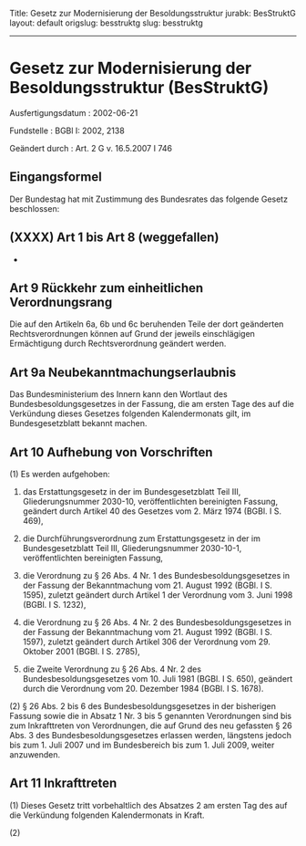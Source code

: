 Title: Gesetz zur Modernisierung der Besoldungsstruktur
jurabk: BesStruktG
layout: default
origslug: besstruktg
slug: besstruktg

---

# Gesetz zur Modernisierung der Besoldungsstruktur (BesStruktG)

Ausfertigungsdatum
:   2002-06-21

Fundstelle
:   BGBl I: 2002, 2138

Geändert durch
:   Art. 2 G v. 16.5.2007 I 746


## Eingangsformel

Der Bundestag hat mit Zustimmung des Bundesrates das folgende Gesetz
beschlossen:


## (XXXX) Art 1 bis Art 8 (weggefallen)

-


## Art 9 Rückkehr zum einheitlichen Verordnungsrang

Die auf den Artikeln 6a, 6b und 6c beruhenden Teile der dort
geänderten Rechtsverordnungen können auf Grund der jeweils
einschlägigen Ermächtigung durch Rechtsverordnung geändert werden.


## Art 9a Neubekanntmachungserlaubnis

Das Bundesministerium des Innern kann den Wortlaut des
Bundesbesoldungsgesetzes in der Fassung, die am ersten Tage des auf
die Verkündung dieses Gesetzes folgenden Kalendermonats gilt, im
Bundesgesetzblatt bekannt machen.


## Art 10 Aufhebung von Vorschriften

(1) Es werden aufgehoben:

1.  das Erstattungsgesetz in der im Bundesgesetzblatt Teil III,
    Gliederungsnummer 2030-10, veröffentlichten bereinigten Fassung,
    geändert durch Artikel 40 des Gesetzes vom 2. März 1974 (BGBl. I S.
    469),


2.  die Durchführungsverordnung zum Erstattungsgesetz in der im
    Bundesgesetzblatt Teil III, Gliederungsnummer 2030-10-1,
    veröffentlichten bereinigten Fassung,


3.  die Verordnung zu § 26 Abs. 4 Nr. 1 des Bundesbesoldungsgesetzes in
    der Fassung der Bekanntmachung vom 21. August 1992 (BGBl. I S. 1595),
    zuletzt geändert durch Artikel 1 der Verordnung vom 3. Juni 1998
    (BGBl. I S. 1232),


4.  die Verordnung zu § 26 Abs. 4 Nr. 2 des Bundesbesoldungsgesetzes in
    der Fassung der Bekanntmachung vom 21. August 1992 (BGBl. I S. 1597),
    zuletzt geändert durch Artikel 306 der Verordnung vom 29. Oktober 2001
    (BGBl. I S. 2785),


5.  die Zweite Verordnung zu § 26 Abs. 4 Nr. 2 des
    Bundesbesoldungsgesetzes vom 10. Juli 1981 (BGBl. I S. 650), geändert
    durch die Verordnung vom 20. Dezember 1984 (BGBl. I S. 1678).




(2) § 26 Abs. 2 bis 6 des Bundesbesoldungsgesetzes in der bisherigen
Fassung sowie die in Absatz 1 Nr. 3 bis 5 genannten Verordnungen sind
bis zum Inkrafttreten von Verordnungen, die auf Grund des neu
gefassten § 26 Abs. 3 des Bundesbesoldungsgesetzes erlassen werden,
längstens jedoch bis zum 1. Juli 2007 und im Bundesbereich bis zum 1.
Juli 2009, weiter anzuwenden.


## Art 11 Inkrafttreten

(1) Dieses Gesetz tritt vorbehaltlich des Absatzes 2 am ersten Tag des
auf die Verkündung folgenden Kalendermonats in Kraft.

(2)


